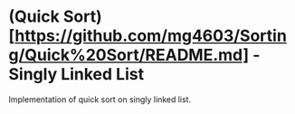 # (Quick Sort)[https://github.com/mg4603/Sorting/Quick%20Sort/README.md] - Singly Linked List
Implementation of quick sort on singly linked list.


